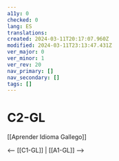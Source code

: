 ```yaml
---
a11y: 0
checked: 0
lang: ES
translations: 
created: 2024-03-11T20:17:07.960Z
modified: 2024-03-11T23:13:47.431Z
ver_major: 0
ver_minor: 1
ver_rev: 20
nav_primary: []
nav_secondary: []
tags: []
---
```

# C2-GL

[[Aprender Idioma Gallego]]

<-- [[C1-GL]] | [[A1-GL]] -->